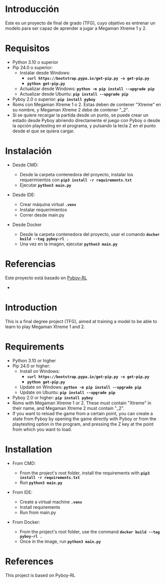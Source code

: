 # Introducción

Este es un proyecto de final de grado (TFG), cuyo objetivo es entrenar un modelo para ser capaz de aprender a jugar a Megaman Xtreme 1 y 2.

# Requisitos

  - Python 3.10 o superior
  - Pip 24.0 o superior:
    - Instalar desde Windows:
      - __`curl https://bootstrap.pypa.io/get-pip.py -o get-pip.py`__
      - __`python get-pip.py`__
    - Actualizar desde Windows:  __`python -m pip install --upgrade pip`__
    - Actualizar desde Ubuntu:  __`pip install --upgrade pip`__
  - Pyboy 2.0 o superior:  __`pip install pyboy`__
  - Roms con Megaman Xtreme 1 o 2. Estas deben de contener "Xtreme" en su nombre, y Megaman Xtreme 2 debe de contener "_2".
  -	Si se quiere recargar la partida desde un punto, se puede crear un estado desde Pyboy abriendo directamente el juego con Pyboy o desde la opción playtesting en el programa, y pulsando la tecla Z en el punto desde el que se quiera cargar.

# Instalación

- Desde CMD:
  - Desde la carpeta contenedora del proyecto, instalar los requerimientos con __`pip3 install -r requirements.txt`__
  - Ejecutar __`python3 main.py`__

- Desde IDE:
  - Crear máquina virtual __`.venv`__
  - Instalar requerimientos
  - Correr desde main.py

- Desde Docker
  - Desde la carpeta contenedora del proyecto, usar el comando __`docker build --tag pyboy-rl .`__
  - Una vez en la imagen, ejecutar __`python3 main.py`__

# Referencias
Este proyecto está basado en [Pyboy-RL](https://github.com/lixado/PyBoy-RL)

-

# Introduction

This is a final degree project (TFG), aimed at training a model to be able to learn to play Megaman Xtreme 1 and 2.

# Requirements

  - Python 3.10 or higher
  - Pip 24.0 or higher:
    - Install on Windows:
      - __`curl https://bootstrap.pypa.io/get-pip.py -o get-pip.py`__
      - __`python get-pip.py`__
    - Update on Windows:  __`python -m pip install --upgrade pip`__
    - Update on Ubuntu:  __`pip install --upgrade pip`__
  - Pyboy 2.0 or higher:   __`pip install pyboy`__
  - Roms with Megaman Xtreme 1 or 2. These must contain "Xtreme" in their name, and Megaman Xtreme 2 must contain "_2".
  -   If you want to reload the game from a certain point, you can create a state from Pyboy by opening the game directly with Pyboy or from the playtesting option in the program, and pressing the Z key at the point from which you want to load.
    
# Installation

  - From CMD:
    - From the project's root folder, install the requirements with __`pip3 install -r requirements.txt`__
    - Run __`python3 main.py`__
    
  - From IDE:
    - Create a virtual machine __`.venv`__
    - Install requirements
    - Run from main.py

  - From Docker:
    - From the project's root folder, use the command __`docker build --tag pyboy-rl .`__
    - Once in the image, run __`python3 main.py`__

# References

This project is based on Pyboy-RL
